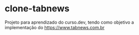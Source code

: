 # clone-tabnews

Projeto para aprendizado do curso.dev, tendo como objetivo a implementação do https://www.tabnews.com.br
